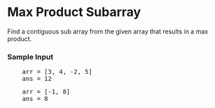 <h1>Max Product Subarray</h1>
<p>Find a contiguous sub array from the given array that results in a max product. </p>

<h3>Sample Input</h3>
<pre>
    <span class="CodeEditor-promptParameter">arr</span> = [3, 4, -2, 5]
    <span class="CodeEditor-promptParameter">ans</span> = 12
</pre>

<pre>
    <span class="CodeEditor-promptParameter">arr</span> = [-1, 8]
    <span class="CodeEditor-promptParameter">ans</span> = 8
</pre>

